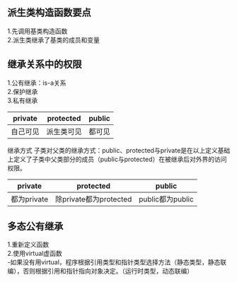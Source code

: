 ## 派生类构造函数要点 ##  
1.先调用基类构造函数  
2.派生类继承了基类的成员和变量  
## 继承关系中的权限 ##  
1.公有继承：is-a关系  
2.保护继承  
3.私有继承   


private | protected | public  
-|-|-  
自己可见|派生类可见|都可见  

继承方式
子类对父类的继承方式：public、protected与private是在以上定义基础上定义了子类中父类部分的成员（public与protected）在被继承后对外界的访问权限。

private | protected | public    
-|-|-  
都为private|除private都为protected|public都为public    


## 多态公有继承 ##  
1.重新定义函数  
2.使用virtual虚函数  
-如果没有用virtual，程序根据引用类型和指针类型选择方法（静态类型，静态联编），否则根据引用和指针指向对象决定。（运行时类型，动态联编）  

